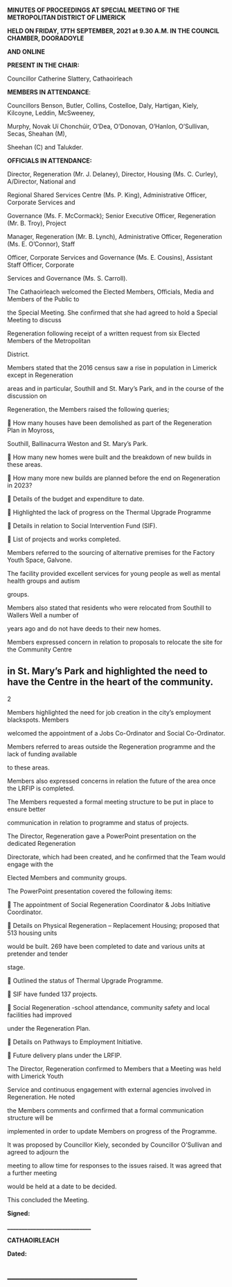 **MINUTES OF PROCEEDINGS AT SPECIAL MEETING OF THE METROPOLITAN DISTRICT OF LIMERICK**

**HELD ON FRIDAY, 17TH** **SEPTEMBER, 2021 at 9.30 A.M. IN THE COUNCIL CHAMBER, DOORADOYLE**

**AND ONLINE**

**PRESENT IN THE CHAIR:**

Councillor Catherine Slattery, Cathaoirleach

**MEMBERS IN ATTENDANCE**:

Councillors Benson, Butler, Collins, Costelloe, Daly, Hartigan, Kiely, Kilcoyne, Leddin, McSweeney,

Murphy, Novak Uí Chonchúir, O’Dea, O’Donovan, O’Hanlon, O’Sullivan, Secas, Sheahan (M),

Sheehan (C) and Talukder.

**OFFICIALS IN ATTENDANCE:**

Director, Regeneration (Mr. J. Delaney), Director, Housing (Ms. C. Curley), A/Director, National and

Regional Shared Services Centre (Ms. P. King), Administrative Officer, Corporate Services and

Governance (Ms. F. McCormack); Senior Executive Officer, Regeneration (Mr. B. Troy), Project

Manager, Regeneration (Mr. B. Lynch), Administrative Officer, Regeneration (Ms. E. O’Connor), Staff

Officer, Corporate Services and Governance (Ms. E. Cousins), Assistant Staff Officer, Corporate

Services and Governance (Ms. S. Carroll).

The Cathaoirleach welcomed the Elected Members, Officials, Media and Members of the Public to

the Special Meeting. She confirmed that she had agreed to hold a Special Meeting to discuss

Regeneration following receipt of a written request from six Elected Members of the Metropolitan

District.

Members stated that the 2016 census saw a rise in population in Limerick except in Regeneration

areas and in particular, Southill and St. Mary’s Park, and in the course of the discussion on

Regeneration, the Members raised the following queries;

 How many houses have been demolished as part of the Regeneration Plan in Moyross,

Southill, Ballinacurra Weston and St. Mary’s Park.

 How many new homes were built and the breakdown of new builds in these areas.

 How many more new builds are planned before the end on Regeneration in 2023?

 Details of the budget and expenditure to date.

 Highlighted the lack of progress on the Thermal Upgrade Programme

 Details in relation to Social Intervention Fund (SIF).

 List of projects and works completed.

Members referred to the sourcing of alternative premises for the Factory Youth Space, Galvone.

The facility provided excellent services for young people as well as mental health groups and autism

groups.

Members also stated that residents who were relocated from Southill to Wallers Well a number of

years ago and do not have deeds to their new homes.

Members expressed concern in relation to proposals to relocate the site for the Community Centre

in St. Mary’s Park and highlighted the need to have the Centre in the heart of the community.
---
2

Members highlighted the need for job creation in the city’s employment blackspots. Members

welcomed the appointment of a Jobs Co-Ordinator and Social Co-Ordinator.

Members referred to areas outside the Regeneration programme and the lack of funding available

to these areas.

Members also expressed concerns in relation the future of the area once the LRFIP is completed.

The Members requested a formal meeting structure to be put in place to ensure better

communication in relation to programme and status of projects.

The Director, Regeneration gave a PowerPoint presentation on the dedicated Regeneration

Directorate, which had been created, and he confirmed that the Team would engage with the

Elected Members and community groups.

The PowerPoint presentation covered the following items:

 The appointment of Social Regeneration Coordinator & Jobs Initiative Coordinator.

 Details on Physical Regeneration – Replacement Housing; proposed that 513 housing units

would be built. 269 have been completed to date and various units at pretender and tender

stage.

 Outlined the status of Thermal Upgrade Programme.

 SIF have funded 137 projects.

 Social Regeneration -school attendance, community safety and local facilities had improved

under the Regeneration Plan.

 Details on Pathways to Employment Initiative.

 Future delivery plans under the LRFIP.

The Director, Regeneration confirmed to Members that a Meeting was held with Limerick Youth

Service and continuous engagement with external agencies involved in Regeneration. He noted

the Members comments and confirmed that a formal communication structure will be

implemented in order to update Members on progress of the Programme.

It was proposed by Councillor Kiely, seconded by Councillor O’Sullivan and agreed to adjourn the

meeting to allow time for responses to the issues raised. It was agreed that a further meeting

would be held at a date to be decided.

This concluded the Meeting.

**Signed:**

**\_\_\_\_\_\_\_\_\_\_\_\_\_\_\_\_\_\_\_\_\_\_\_\_\_\_\_\_\_**

**CATHAOIRLEACH**

**Dated:**

**\_\_\_\_\_\_\_\_\_\_\_\_\_\_\_\_\_\_\_\_\_\_\_\_\_\_\_\_\_\_**
---
